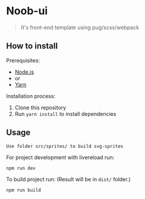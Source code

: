 # Noob-ui

> It's front-end template using pug/scss/webpack

## How to install

Prerequisites:
* [Node.js](http://nodejs.org/)
* or
* [Yarn](https://yarnpkg.com/)

Installation process:

1. Clone this repository
2. Run ```yarn install``` to install dependencies

## Usage

```
Use folder src/sprites/ to build svg-sprites
```

For project development with livereload run:
```
npm run dev
```

To build project run: (Result will be in ```dist/``` folder.)
```
npm run build
```
